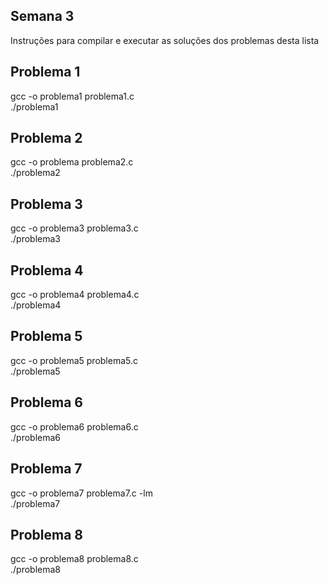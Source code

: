 ## Semana 3

Instruções para compilar e executar as soluções dos problemas desta lista

## Problema 1
gcc -o problema1 problema1.c  
./problema1

## Problema 2
gcc -o problema problema2.c  
./problema2

## Problema 3
gcc -o problema3 problema3.c  
./problema3

## Problema 4 
gcc -o problema4 problema4.c  
./problema4

## Problema 5
gcc -o problema5 problema5.c  
./problema5

## Problema 6
gcc -o problema6 problema6.c  
./problema6

## Problema 7
gcc -o problema7 problema7.c -lm  
./problema7

## Problema 8
gcc -o problema8 problema8.c  
./problema8